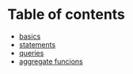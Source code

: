 # Table of contents

* [basics](README.md)
* [statements](statements.md)
* [queries](queries.md)
* [aggregate funcions](aggregate-funcions.md)

